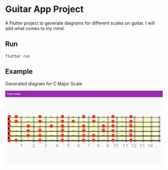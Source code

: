 # Guitar App Project

A Flutter project to generate diagrams for different scales on guitar. I will add what comes to my mind.

## Run
```
flutter run
```

## Example
Generated diagram for C Major Scale

![alt text for screen readers](assets/c_major_scale.png "C Major Scale")
